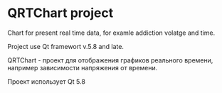 # QRTChart project
Chart for present real time data, for examle
addiction volatge and time.

Project use Qt framewort v.5.8 and late.

QRTChart - проект для отображения графиков
реального времени, например зависимости
напряжения от времени.

Проект использует Qt 5.8
